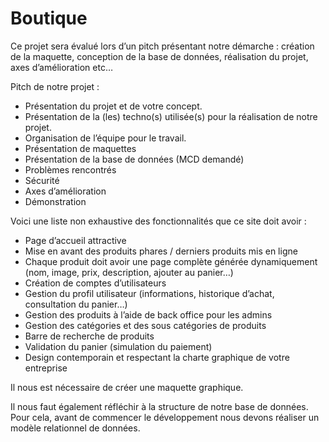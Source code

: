 # Boutique

Ce projet sera évalué lors d’un pitch présentant notre démarche :  création de la maquette, conception de la base de données,  réalisation du projet, axes d’amélioration etc…

Pitch de notre projet :

-   Présentation du projet et de votre concept.
-   Présentation de la (les) techno(s) utilisée(s) pour la réalisation de notre projet.
-   Organisation de l’équipe pour le travail. 
-   Présentation de maquettes
-   Présentation de la base de données (MCD demandé) 
-   Problèmes rencontrés
-   Sécurité
-   Axes d’amélioration
-   Démonstration

Voici une liste non exhaustive des fonctionnalités que ce site doit avoir :

-   Page d’accueil attractive
-   Mise en avant des produits phares / derniers produits mis en ligne 
-   Chaque produit doit avoir une page complète générée
dynamiquement (nom, image, prix, description, ajouter au panier…) 
-   Création de comptes d’utilisateurs
-   Gestion du profil utilisateur (informations, historique d’achat, 
consultation du panier…)
-   Gestion des produits à l’aide de back office pour les admins 
-   Gestion des catégories et des sous catégories de produits 
-   Barre de recherche de produits
-   Validation du panier (simulation du paiement)
-   Design contemporain et respectant la charte graphique de votre 
entreprise

Il nous est nécessaire de créer une maquette graphique.

Il nous faut également réfléchir à la structure de notre base de données. Pour cela, avant de commencer le développement nous devons réaliser un 
modèle relationnel de données.
